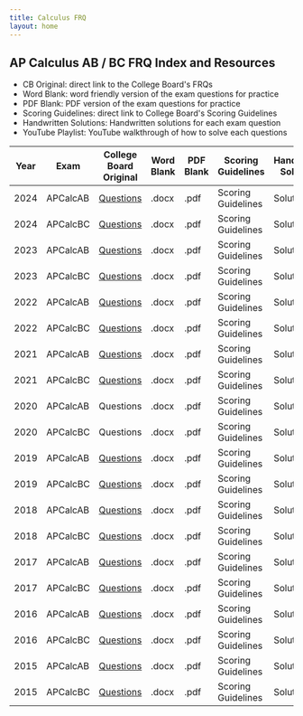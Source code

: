 ```yaml
---
title: Calculus FRQ
layout: home
---
```


## AP Calculus AB / BC FRQ Index and Resources
- CB Original: direct link to the College Board's FRQs
- Word Blank: word friendly version of the exam questions for practice
- PDF Blank: PDF version of the exam questions for practice
- Scoring Guidelines: direct link to College Board's Scoring Guidelines
- Handwritten Solutions: Handwritten solutions for each exam question
- YouTube Playlist: YouTube walkthrough of how to solve each questions

| Year | Exam       | College Board Original                                                                             | Word Blank | PDF Blank | Scoring Guidelines | Handwritten Solutions | YouTube Walkthrough |
|------|------------|----------------------------------------------------------------------------------------------------|------------|-----------|--------------------|-----------------------|---------------------|
| 2024 | APCalcAB   | [Questions](https://apcentral.collegeboard.org/media/pdf/ap24-frq-calculus-ab.pdf)                 | .docx      | .pdf      | Scoring Guidelines | Solutions             | Walkthrough         |
| 2024 | APCalcBC   | [Questions](https://apcentral.collegeboard.org/media/pdf/ap24-frq-calculus-bc.pdf)                 | .docx      | .pdf      | Scoring Guidelines | Solutions             | Walkthrough         |
| 2023 | APCalcAB   | [Questions](https://apcentral.collegeboard.org/media/pdf/ap23-frq-calculus-ab.pdf)                 | .docx      | .pdf      | Scoring Guidelines | Solutions             | Walkthrough         |
| 2023 | APCalcBC   | [Questions](https://apcentral.collegeboard.org/media/pdf/ap23-frq-calculus-bc.pdf)                 | .docx      | .pdf      | Scoring Guidelines | Solutions             | Walkthrough         |
| 2022 | APCalcAB   | [Questions](https://apcentral.collegeboard.org/media/pdf/ap22-frq-calculus-ab.pdf)                 | .docx      | .pdf      | Scoring Guidelines | Solutions             | Walkthrough         |
| 2022 | APCalcBC   | [Questions](https://apcentral.collegeboard.org/media/pdf/ap22-frq-calculus-bc.pdf)                 | .docx      | .pdf      | Scoring Guidelines | Solutions             | Walkthrough         |
| 2021 | APCalcAB   | [Questions](https://apcentral.collegeboard.org/media/pdf/ap21-frq-calculus-ab.pdf)                 | .docx      | .pdf      | Scoring Guidelines | Solutions             | Walkthrough         |
| 2021 | APCalcBC   | [Questions](https://apcentral.collegeboard.org/media/pdf/ap21-frq-calculus-bc.pdf)                 | .docx      | .pdf      | Scoring Guidelines | Solutions             | Walkthrough         |
| 2020 | APCalcAB   | Questions                                                                                          | .docx      | .pdf      | Scoring Guidelines | Solutions             | Walkthrough         |
| 2020 | APCalcBC   | Questions                                                                                          | .docx      | .pdf      | Scoring Guidelines | Solutions             | Walkthrough         |
| 2019 | APCalcAB   | [Questions](https://apcentral.collegeboard.org/media/pdf/ap19-frq-calculus-ab.pdf)                 | .docx      | .pdf      | Scoring Guidelines | Solutions             | Walkthrough         |
| 2019 | APCalcBC   | [Questions](https://apcentral.collegeboard.org/media/pdf/ap19-frq-calculus-bc.pdf)                 | .docx      | .pdf      | Scoring Guidelines | Solutions             | Walkthrough         |
| 2018 | APCalcAB   | [Questions](https://apcentral.collegeboard.org/media/pdf/ap18-frq-calculus-ab.pdf)                 | .docx      | .pdf      | Scoring Guidelines | Solutions             | Walkthrough         |
| 2018 | APCalcBC   | [Questions](https://apcentral.collegeboard.org/media/pdf/ap18-frq-calculus-bc.pdf)                 | .docx      | .pdf      | Scoring Guidelines | Solutions             | Walkthrough         |
| 2017 | APCalcAB   | [Questions](https://apcentral.collegeboard.org/media/pdf/ap-calculus-ab-frq-2017.pdf)              | .docx      | .pdf      | Scoring Guidelines | Solutions             | Walkthrough         |
| 2017 | APCalcBC   | [Questions](https://apcentral.collegeboard.org/media/pdf/ap-calculus-bc-frq-2017.pdf)              | .docx      | .pdf      | Scoring Guidelines | Solutions             | Walkthrough         |
| 2016 | APCalcAB   | [Questions](https://secure-media.collegeboard.org/digitalServices/pdf/ap/ap16_frq_calculus_ab.pdf) | .docx      | .pdf      | Scoring Guidelines | Solutions             | Walkthrough         |
| 2016 | APCalcBC   | [Questions](https://secure-media.collegeboard.org/digitalServices/pdf/ap/ap16_frq_calculus_bc.pdf) | .docx      | .pdf      | Scoring Guidelines | Solutions             | Walkthrough         |
| 2015 | APCalcAB   | [Questions](https://secure-media.collegeboard.org/digitalServices/pdf/ap/ap15_frq_calculus_ab.pdf) | .docx      | .pdf      | Scoring Guidelines | Solutions             | Walkthrough         |
| 2015 | APCalcBC   | [Questions](https://secure-media.collegeboard.org/digitalServices/pdf/ap/ap15_frq_calculus_bc.pdf) | .docx      | .pdf      | Scoring Guidelines | Solutions             | Walkthrough         |